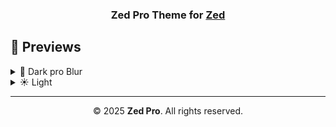 <h3 align="center">
  Zed Pro Theme for <a href="https://zed.dev/" target="_blank">Zed</a>
</h3>

## 📸 Previews

<details>
  <summary>🌙 Dark pro Blur</summary>
  <p align="center">
    <img src="Zed-pro_blur/assets/zed-pro-dark_blur.png" alt="Zed Pro Dark Preview" width="800"/>
  </p>
</details>

<details>
  <summary>☀️ Light</summary>
  <p align="center">
    <em>Coming soon...</em>
  </p>
</details>

---

<p align="center">
  © 2025 <strong>Zed Pro</strong>. All rights reserved.
</p>
